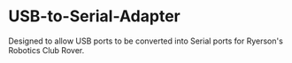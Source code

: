# USB-to-Serial-Adapter
Designed to allow USB ports to be converted into Serial ports for Ryerson's Robotics Club Rover.

